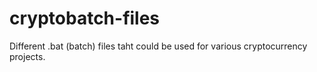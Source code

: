 # cryptobatch-files
Different .bat (batch) files taht could be used for various cryptocurrency projects.
